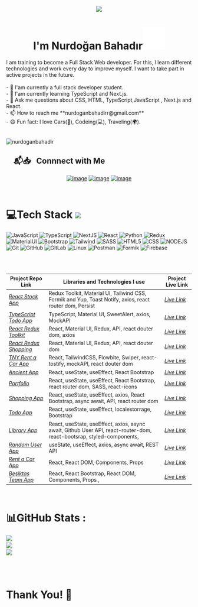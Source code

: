 <p align="center">
  <img src="https://miro.medium.com/max/2048/1*OohqW5DGh9CQS4hLY5FXzA.png" height="230"/>
</p>

<h1 align="center">I'm Nurdoğan Bahadır<img src="https://github.com/Kathryn-Jie/Kathryn-Jie/blob/main/wave.gif" width="60px"/></h1>
I am training to become a Full Stack Web developer. For this, I learn different technologies and work every day to improve myself. I want to take part in active projects in the future.
<br>

<br>
- 🔭 I'am currently a full stack developer student.<br>
- 🌱 I'am currently learning TypeScript and Next.js.<br>
- 💬 Ask me questions about CSS, HTML, TypeScript,JavaScript , Next.js and React.<br>
- 📫 How to reach me **nurdoganbahadirr@gmail.com** <br>
- 😄 Fun fact: I love Cars(🚗), Codeing(💻), Traveling(🌍).<br>
<br>

<p align="left"> <img src="https://komarev.com/ghpvc/?username=nurdoganbahadir&label=Profile%20views&color=0e75b6&style=flat" alt="nurdoganbahadir" /> </p>

## &nbsp; &nbsp; 📬📥 &nbsp; Connnect with Me
<div align="center">
  
[![image](https://img.shields.io/badge/LinkedIn-0077B5?style=for-the-badge&logo=linkedin&logoColor=white)](https://www.linkedin.com/in/nurdoganbahadir/)
[![image](https://img.shields.io/badge/Gmail-D14836?style=for-the-badge&logo=gmail&logoColor=white)](mailto:nurdoganbahadirr@gmail.com)
[![image](https://img.shields.io/badge/medium-000000.svg?style=for-the-badge&logo=medium&logoColor=white)](https://medium.com/@nurdoganbahadir)
  
</div>
<br>

# 💻Tech Stack <img src = "https://media2.giphy.com/media/QssGEmpkyEOhBCb7e1/giphy.gif?cid=ecf05e47a0n3gi1bfqntqmob8g9aid1oyj2wr3ds3mg700bl&rid=giphy.gif" width = 32px> 

![JavaScript](https://img.shields.io/badge/JavaScript%20-gray?style=for-the-badge&logo=javascript)
![TypeScript](https://img.shields.io/badge/TypeScript-3178C6?style=for-the-badge&logo=typescript&logoColor=white)
![NextJS](https://img.shields.io/badge/next.js-000000?style=for-the-badge&logo=nextdotjs&logoColor=white)
![React](https://img.shields.io/badge/reactjs-61DAFB.svg?style=for-the-badge&logo=react&logoColor=black)
![Python](https://img.shields.io/badge/python-blue.svg?style=for-the-badge&logo=python&logoColor=white)
![Redux](https://img.shields.io/badge/redux-764ABC.svg?style=for-the-badge&logo=redux&logoColor=white)
![MaterialUI](https://img.shields.io/badge/Material%20UI-007FFF?style=for-the-badge&logo=mui&logoColor=white)
![Bootstrap](https://img.shields.io/badge/bootstrap-7952B3.svg?style=for-the-badge&logo=bootstrap&logoColor=white)
![Tailwind](https://img.shields.io/badge/tailwindcss-lightblue.svg?style=for-the-badge&logo=tailwindcss&logoColor=black)
![SASS](https://img.shields.io/badge/sass-pink.svg?style=for-the-badge&logo=sass&logoColor=black)
![HTML5](https://img.shields.io/badge/html-E34F26.svg?style=for-the-badge&logo=html5&logoColor=white)
![CSS](https://img.shields.io/badge/css-blue.svg?style=for-the-badge&logo=css3&logoColor=white)
![NODEJS](https://img.shields.io/badge/node.js-339933.svg?style=for-the-badge&logo=nodedotjs&logoColor=white)
![Git](https://img.shields.io/badge/git-F05032.svg?style=for-the-badge&logo=git&logoColor=white)
![GitHub](https://img.shields.io/badge/github-181717.svg?style=for-the-badge&logo=github&logoColor=white)
![GitLab](https://img.shields.io/badge/gitlab-orange.svg?style=for-the-badge&logo=gitlab&logoColor=white)
![Linux](https://img.shields.io/badge/Linux-blue.svg?style=for-the-badge&logo=linux&logoColor=white)
![Postman](https://img.shields.io/badge/postman-FF6C37.svg?style=for-the-badge&logo=postman&logoColor=white)
![Formik](https://img.shields.io/badge/formik-blue.svg?style=for-the-badge&logo=formik&logoColor=white)
![Firebase](https://img.shields.io/badge/firebase-FFCA28.svg?style=for-the-badge&logo=firebase&logoColor=black)




<br>
<br>


| Project Repo Link | Libraries and Technologies I use | Project Live Link |
|----------|----------|----------|
|_[React Stock App](https://github.com/nurdoganbahadir/React-Stock-App)_ | Redux Toolkit, Material UI, Tailwind CSS, Formik and Yup, Toast Notify, axios, react router dom, Persist | _[Live Link](https://stock-app-nurdoganbahadir.vercel.app/)_ |
|_[TypeScript Todo App](https://github.com/nurdoganbahadir/TypeScript-Todo-App)_ | TypeScript, Material UI, SweetAlert, axios, MockAPI | _[Live Link](https://todoapp-nurdoganbahadir.netlify.app)_ |
|_[React Redux Toolkit](https://github.com/nurdoganbahadir/React-Redux-Toolkit)_ | React, Material UI, Redux, API, react douter dom, axios | _[Live Link](https://redux-toolkit-nurdoganbahadir.netlify.app/login)_ |
|_[React Redux Shopping](https://github.com/nurdoganbahadir/React-Redux-Shopping)_ | React, Material UI, Redux, API, react douter dom | _[Live Link](https://shopping-nurdoganbahadir.netlify.app)_ |
|_[TNY Rent a Car App](https://github.com/nurdoganbahadir/React-TNY-Rent-a-Car)_ | React, TailwindCSS, Flowbite, Swiper, react-tostify, mockAPI, react douter dom | _[Live Link](https://tny-rentacar-nurdoganbahadir.netlify.app/)_ |
|_[Ancient App](https://github.com/nurdoganbahadir/React-Ancient-Cities)_ | React, useState, useEffect, React Bootstrap | _[Live Link](https://ancient-city-nurdoganbahadir.netlify.app/)_ |
|_[Portfolio](https://github.com/nurdoganbahadir/Portfolio-With-React)_ | React, useState, useEffect, React Bootstrap, react router dom, SASS, react-icons | _[Live Link](https://portfolio-nurdoganbahadir.netlify.app/)_ |
|_[Shopping App](https://github.com/nurdoganbahadir/shopping)_ | React, useState, useEffect, axios, React Bootstrap, async await, API, react router dom | _[Live Link](https://shopping-app-nurdoganbahadir.netlify.app/)_ |
|_[Todo App](https://github.com/nurdoganbahadir/todo-app)_ | React, useState, useEffect, localestorrage, Bootstrap | _[Live Link](https://todo-app-nurdoganbahadir.netlify.app/)_ |
|_[Library App](https://github.com/nurdoganbahadir/my-library)_ | React, useState, useEffect, axios, async await, Github User API, react-router-dom, react-bootsrap, styled-components,  | _[Live Link](https://my-library-nurdoganbahadir.netlify.app/)_ |
|_[Random User App](https://github.com/nurdoganbahadir/random-user-app)_ | useState, useEffect, axios, async await, REST API | _[Live Link](https://random-user-nurdoganbahadir.netlify.app/)_ |
|_[Rent a Car App](https://github.com/nurdoganbahadir/rent-a-car)_ | React, React DOM, Components, Props | _[Live Link](https://rent-a-car-nurdoganbahadir.netlify.app/)_ |
|_[Beşiktaş Team App](https://github.com/nurdoganbahadir/besiktas-team)_ | React, React Bootstrap, React DOM, Components, Props ,  | _[Live Link](https://bjk-team-nurdoganbahadir.netlify.app/)_ |




<br /> 

# 📊GitHub Stats :
![](https://github-readme-stats.vercel.app/api?username=nurdoganbahadir&theme=radical&hide_border=false&include_all_commits=false&count_private=false)<br/>
![](https://github-readme-streak-stats.herokuapp.com/?user=nurdoganbahadir&theme=radical&hide_border=false)<br/>
![](https://github-readme-stats.vercel.app/api/top-langs/?username=nurdoganbahadir&theme=radical&hide_border=false&include_all_commits=false&count_private=false&layout=compact)



</br>
</br>

<h1>Thank You! 🤵 </h1>
